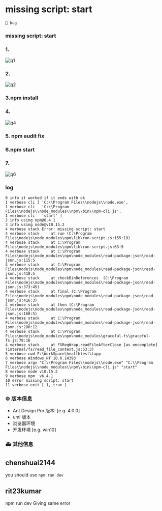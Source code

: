 # missing script: start

`🛑 bug`

### missing script: start

<!--
According to the tutorial, I chose the block option during the installation process, and everything is ready. When npm starts, I report missing script: start
-->

### 1.

![q1](https://user-images.githubusercontent.com/16655229/74957571-b5080d80-5442-11ea-9eae-4c01e4b1a94f.jpg)

### 2.

![q2](https://user-images.githubusercontent.com/16655229/74957893-2778ed80-5443-11ea-910c-01a2ef281b7a.jpg)

### 3.npm install

### 4.

![q4](https://user-images.githubusercontent.com/16655229/74957861-1e881c00-5443-11ea-81b3-cf315597fb44.jpg)

### 5. npm audit fix

### 6.npm start

### 7.

![q6](https://user-images.githubusercontent.com/16655229/74957818-1203c380-5443-11ea-95e9-a0eace83b428.jpg)

### log

```
0 info it worked if it ends with ok
1 verbose cli [ 'C:\\Program Files\\nodejs\\node.exe',
1 verbose cli   'C:\\Program Files\\nodejs\\node_modules\\npm\\bin\\npm-cli.js',
1 verbose cli   'start' ]
2 info using npm@6.4.1
3 info using node@v10.15.2
4 verbose stack Error: missing script: start
4 verbose stack     at run (C:\Program Files\nodejs\node_modules\npm\lib\run-script.js:155:19)
4 verbose stack     at C:\Program Files\nodejs\node_modules\npm\lib\run-script.js:63:5
4 verbose stack     at C:\Program Files\nodejs\node_modules\npm\node_modules\read-package-json\read-json.js:115:5
4 verbose stack     at C:\Program Files\nodejs\node_modules\npm\node_modules\read-package-json\read-json.js:418:5
4 verbose stack     at checkBinReferences_ (C:\Program Files\nodejs\node_modules\npm\node_modules\read-package-json\read-json.js:373:45)
4 verbose stack     at final (C:\Program Files\nodejs\node_modules\npm\node_modules\read-package-json\read-json.js:416:3)
4 verbose stack     at then (C:\Program Files\nodejs\node_modules\npm\node_modules\read-package-json\read-json.js:160:5)
4 verbose stack     at C:\Program Files\nodejs\node_modules\npm\node_modules\read-package-json\read-json.js:280:12
4 verbose stack     at C:\Program Files\nodejs\node_modules\npm\node_modules\graceful-fs\graceful-fs.js:78:16
4 verbose stack     at FSReqWrap.readFileAfterClose [as oncomplete] (internal/fs/read_file_context.js:53:3)
5 verbose cwd F:\WorkSpace\healthtest\tapp
6 verbose Windows_NT 10.0.14393
7 verbose argv "C:\\Program Files\\nodejs\\node.exe" "C:\\Program Files\\nodejs\\node_modules\\npm\\bin\\npm-cli.js" "start"
8 verbose node v10.15.2
9 verbose npm  v6.4.1
10 error missing script: start
11 verbose exit [ 1, true ]
```

### © 版本信息

- Ant Design Pro 版本: [e.g. 4.0.0]
- umi 版本
- 浏览器环境
- 开发环境 [e.g. win10]

### 🚑 其他信息

<!--
如截图等其他信息可以贴在这里
-->

## chenshuai2144

you should use `npm run dev`

## rit23kumar

npm run dev
Giving same error
